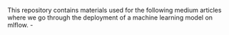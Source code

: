 This repository contains materials used for the following medium articles where we go through the deployment of a machine learning model on mlflow.  -
